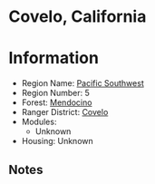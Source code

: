 
Covelo, California
==================
  
# Information  
* Region Name: [Pacific Southwest]()  
* Region Number: 5  
* Forest: [Mendocino](http://www.fs.usda.gov/mendocino/)  
* Ranger District: [Covelo]()  
* Modules:  
  - Unknown  
* Housing: Unknown  
  
## Notes

